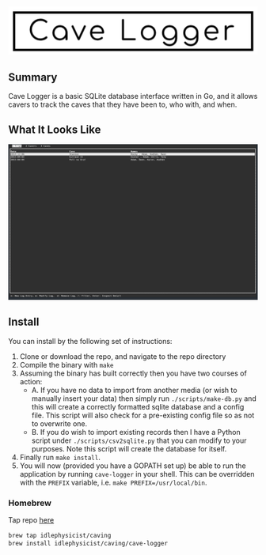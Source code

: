 <p align="center"><img alt="Cave Logger" src="assets/logo.png"></p>

## Summary
Cave Logger is a basic SQLite database interface written in Go, and it allows cavers to track the caves that they have been to, who with, and when. 

## What It Looks Like
<p align="center"><img src="assets/screenshot.png"></p>

## Install
You can install by the following set of instructions:

1. Clone or download the repo, and navigate to the repo directory
2. Compile the binary with `make`
3. Assuming the binary has built correctly then you have two courses of action:
    - A. If you have no data to import from another media (or wish to manually insert your data) then simply run `./scripts/make-db.py` and this will create a correctly formatted sqlite database and a config file. This script will also check for a pre-existing config file so as not to overwrite one.
    - B. If you do wish to import existing records then I have a Python script under `./scripts/csv2sqlite.py` that you can modify to your purposes. Note this script will create the database for itself.
4. Finally run `make install`.
5. You will now (provided you have a GOPATH set up) be able to run the application by running `cave-logger` in your shell. This can be overridden with the `PREFIX` variable, i.e. `make PREFIX=/usr/local/bin`.

### Homebrew
Tap repo [here](https://github.com/IdlePhysicist/homebrew-caving)
```
brew tap idlephysicist/caving
brew install idlephysicist/caving/cave-logger
```
